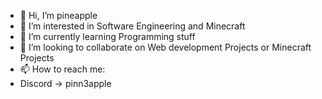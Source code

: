 - 👋 Hi, I’m pineapple
- 👀 I’m interested in Software Engineering and Minecraft
- 🌱 I’m currently learning Programming stuff
- 💞️ I’m looking to collaborate on Web development Projects or Minecraft Projects
- 📫 How to reach me:
- Discord -> pinn3apple

<!---
SffgArmy12/SffgArmy12 is a ✨ special ✨ repository because its `README.md` (this file) appears on your GitHub profile.
You can click the Preview link to take a look at your changes.
--->
